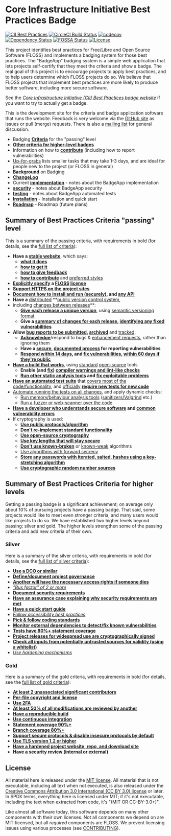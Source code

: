 # Core Infrastructure Initiative Best Practices Badge

<!-- SPDX-License-Identifier: (MIT OR CC-BY-3.0+) -->

[![CII Best Practices](https://bestpractices.coreinfrastructure.org/projects/1/badge)](https://bestpractices.coreinfrastructure.org/projects/1)
[![CircleCI Build Status](https://circleci.com/gh/coreinfrastructure/best-practices-badge.svg?&style=shield&circle-token=ca450ac150523030464677a1aa7f3cacfb8b3472)](https://circleci.com/gh/coreinfrastructure/best-practices-badge)
[![codecov](https://codecov.io/gh/coreinfrastructure/best-practices-badge/branch/master/graph/badge.svg)](https://codecov.io/gh/coreinfrastructure/best-practices-badge)
[![Dependency Status](https://gemnasium.com/coreinfrastructure/best-practices-badge.svg)](https://gemnasium.com/github.com/coreinfrastructure/best-practices-badge)
[![FOSSA Status](https://app.fossa.io/api/projects/git%2Bhttps%3A%2F%2Fgithub.com%2Fcoreinfrastructure%2Fbest-practices-badge.svg?type=shield)](https://app.fossa.io/projects/git%2Bhttps%3A%2F%2Fgithub.com%2Fcoreinfrastructure%2Fbest-practices-badge?ref=badge_shield)
[![License](https://img.shields.io/:license-mit-blue.svg)](https://badges.mit-license.org)

This project identifies best practices for
Free/Libre and Open Source Software (FLOSS)
and implements a badging system for those best practices.
The "BadgeApp" badging system is a simple web application
that lets projects self-certify that they meet the criteria
and show a badge.
The real goal of this project is to encourage projects to
apply best practices, and to help users determine which FLOSS projects do so.
We believe that FLOSS projects that implement best practices are more likely
to produce better software, including more secure software.

See the
*[Core Infrastructure Initiative (CII) Best Practices badge website](https://bestpractices.coreinfrastructure.org/)* if you want to try to actually get a badge.

This is the development site for the criteria and badge application
software that runs the website.
Feedback is very welcome via the
[GitHub site](https://github.com/coreinfrastructure/best-practices-badge)
as issues or pull (merge) requests.
There is also a
[mailing list](https://lists.coreinfrastructure.org/mailman/listinfo/cii-badges)
for general discussion.

* Badging **[Criteria](./doc/criteria.md)** for the "passing" level
* **[Other criteria for higher-level badges](./doc/other.md)**
* Information on how to **[contribute](./CONTRIBUTING.md)**
  (including how to report vulnerabilities)
* [Up-for-grabs](https://github.com/coreinfrastructure/best-practices-badge/labels/up-for-grabs)
  lists smaller tasks that may take 1-3 days, and are ideal for people
  new to the project (or FLOSS in general)
* **[Background](./doc/background.md)** on Badging
* **[ChangeLog](./CHANGELOG.md)**
* Current **[implementation](./doc/implementation.md)**  - notes about the
  BadgeApp implementation
* **[security](./doc/security.md)**  - notes about BadgeApp security
* **[testing](./doc/testing.md)**  - notes about BadgeApp automated tests
* **[Installation](./doc/INSTALL.md)**  - Installation and quick start
* **[Roadmap](./doc/roadmap.md)**  - Roadmap (future plans)

## Summary of Best Practices Criteria "passing" level

This is a summary of the passing criteria, with requirements in bold
(for details, see the [full list of criteria](doc/criteria.md)):

* **Have a [stable website](doc/criteria.md#homepage_url)**, which says:
  - **[what it does](doc/criteria.md#description_good)**
  - **[how to get it](doc/criteria.md#interact)**
  - **[how to give feedback](doc/criteria.md#interact)**
  - **[how to contribute](doc/criteria.md#contribution)** and
    [preferred styles](doc/criteria.md#contribution_requirements)
* **[Explicitly specify](doc/criteria.md#license_location) a
  [FLOSS](doc/criteria.md#floss_license) [license](doc/criteria.md#floss_license_osi)**
* **[Support HTTPS on the project sites](doc/criteria.md#sites_https)**
* **[Document how to install and run (securely)](doc/criteria.md#documentation_basics),
  and [any API](doc/criteria.md#documentation_interface)**
* **Have a** [distributed](doc/criteria.md#repo_distributed)
  **[public version control system](doc/criteria.md#repo_public),
* including [changes between releases](doc/criteria.md#repo_interim)**:
  - **[Give each release a unique version](doc/criteria.md#version_unique)**, using
    [semantic versioning format](doc/criteria.md#version_semver)
  - **Give a [summary of changes for each release](doc/criteria.md#release_notes),
    [identifying any fixed vulnerabilities](doc/criteria.md#release_notes_vulns)**
* **Allow [bug reports to be submitted](doc/criteria.md#report_process),
  [archived](doc/criteria.md#report_archive)** and
  [tracked](doc/criteria.md#report_tracker):
  - **[Acknowledge](doc/criteria.md#report_responses)**/respond to bugs &
    [enhancement requests](doc/criteria.md#enhancement_responses), rather than
    ignoring them
  - **Have a [secure](doc/criteria.md#vulnerability_report_private),
    [documented process](doc/criteria.md#vulnerability_report_process) for
    reporting vulnerabilities**
  - **[Respond within 14 days](doc/criteria.md#vulnerability_report_response),
    and [fix vulnerabilities](doc/criteria.md#vulnerabilities_critical_fixed),
    [within 60 days if they're public](doc/criteria.md#vulnerabilities_fixed_60_days)**
* **[Have a build that works](doc/criteria.md#build)**, using
  [standard](doc/criteria.md#build_common_tools)
  [open-source](doc/criteria.md#build_floss_tools) tools
  - **Enable (and [fix](doc/criteria.md#warnings_fixed))
    [compiler warnings and lint-like checks](doc/criteria.md#warnings)**
  - **[Run other static analysis tools](doc/criteria.md#static_analysis) and
    [fix exploitable problems](doc/criteria.md#static_analysis_fixed)**
* **[Have an automated test suite](doc/criteria.md#test)** that
  [covers most of the code/functionality](doc/criteria.md#test_most), and
  [officially](doc/criteria.md#tests_documented_added)
  **[require new tests for new code](doc/criteria.md#test_policy)**
* [Automate running the tests on all changes](doc/criteria.md#test_continuous_integration),
  and apply dynamic checks:
  - [Run memory/behaviour analysis tools](doc/criteria.md#dynamic_analysis)
    ([sanitizers/Valgrind](doc/criteria.md#dynamic_analysis_unsafe) etc.)
  - [Run a fuzzer or web-scanner over the code](doc/criteria.md#dynamic_analysis)
* **[Have a developer who understands secure software](doc/criteria.md#know_secure_design)
  and [common vulnerability errors](doc/criteria.md#know_common_errors)**
* If cryptography is used:
  - **[Use public protocols/algorithm](doc/criteria.md#crypto_published)**
  - **[Don't re-implement standard functionality](doc/criteria.md#crypto_call)**
  - **[Use open-source cryptography](doc/criteria.md#crypto_floss)**
  - **[Use key lengths that will stay secure](doc/criteria.md#crypto_keylength)**
  - **[Don't use known-broken](doc/criteria.md#crypto_working)** or
    [known-weak](doc/criteria.md#crypto_weaknesses) algorithms
  - [Use algorithms with forward secrecy](doc/criteria.md#crypto_pfs)
  - **[Store any passwords with iterated, salted, hashes using a key-stretching algorithm](doc/criteria.md#crypto_password_storage)**
  - **[Use cryptographic random number sources](doc/criteria.md#crypto_random)**

## Summary of Best Practices Criteria for higher levels

Getting a passing badge is a significant achievement;
on average only about 10% of pursuing projects have a passing badge.
That said, some projects would like to meet even stronger criteria,
and many users would like projects to do so.
We have established two higher levels beyond passing: silver and gold.
The higher levels strengthen some of the passing criteria and add new
criteria of their own.

### Silver

Here is a summary of the silver criteria, with requirements in bold
(for details, see the [full list of silver criteria](doc/other.md)):

* **[Use a DCO or similar](doc/other.md#dco)**
* **[Define/document project governance](doc/other.md#governance)**
* **[Another will have the necessary access rights if someone dies](doc/other.md#access_continuity)**
* *["Bus factor" of 2 or more](doc/other.md#bus_factor)*
* **[Document security requirements](doc/other.md#security_requirements)**
* **[Have an assurance case explaining why security requirements are met](doc/other.md#assurance_case)**
* **[Have a quick start guide](doc/other.md#documentation_quick_start)**
* *[Follow accessibility best practices](doc/other.md#accessibility_best_practices)*
* **[Pick & follow coding standards](doc/other.md#coding_standards)**
* **[Monitor external dependencies to detect/fix known vulnerabilities](doc/other.md#dependency_monitoring)**
* **[Tests have 80%+ statement coverage](doc/other.md#test_statement_coverage80)**
* **[Project releases for widespread use are cryptographically signed](doc/other.md#signed_releases)**
* **[Check all inputs from potentially untrusted sources for validity (using a whitelist)](doc/other.md#input_validation)**
* *[Use hardening mechanisms](doc/other.md#hardening)*

### Gold

Here is a summary of the gold criteria, with requirements in bold
(for details, see the [full list of gold criteria](doc/other.md)):

* **[At least 2 unassociated significant contributors](doc/other.md#contributors_unassociated)**
* **[Per-file copyright and license](doc/other.md#copyright_per_file)**
* **[Use 2FA](doc/other.md#require_2FA)**
* **[At least 50% of all modifications are reviewed by another](doc/other.md#two_person_review)**
* **[Have a reproducible build](doc/other.md#reproducible_build)**
* **[Use continuous integration](doc/other.md#test_continuous_integration)**
* **[Statement coverage 90%+](doc/other.md#test_statement_coverage90)**
* **[Branch coverage 80%+](doc/other.md#test_branch_coverage80)**
* **[Support secure protocols & disable insecure protocols by default](doc/other.md#crypto_used_network)**
* **[Use TLS version 1.2 or higher](doc/other.md#crypto_tls12)**
* **[Have a hardened project website, repo, and download site](doc/other.md#hardened_site)**
* **[Have a security review (internal or external)](doc/other.md#security_review)**

## License

All material here is released under the [MIT license](./LICENSE).
All material that is not executable, including all text when not executed,
is also released under the
[Creative Commons Attribution 3.0 International (CC BY 3.0) license](https://creativecommons.org/licenses/by/3.0/) or later.
In SPDX terms, everything here is licensed under MIT;
if it's not executable, including the text when extracted from code, it's
"(MIT OR CC-BY-3.0+)".

Like almost all software today, this software depends on many
other components with their own licenses.
Not all components we depend on are MIT-licensed, but all
*required* components are FLOSS. We prevent licensing issues
using various processes (see [CONTRIBUTING](./CONTRIBUTING.md)).
